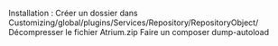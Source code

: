 Installation :
Créer un dossier dans Customizing/global/plugins/Services/Repository/RepositoryObject/
Décompresser le fichier Atrium.zip
Faire un composer dump-autoload
